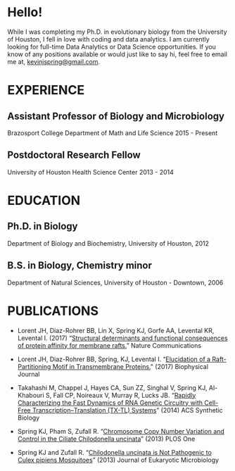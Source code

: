 # Hello!

While I was completing my Ph.D. in evolutionary biology from the University of Houston, I fell in love with coding and data analytics. I am currently looking for full-time Data Analytics or Data Science opportunities. If you know of any positions available or would just like to say hi, feel free to email me at, [kevinjspring@gmail.com](mailto:kevinjspring@gmail.com).

# EXPERIENCE

## Assistant Professor of Biology and Microbiology
Brazosport College Department of Math and Life Science
2015 - Present

## Postdoctoral Research Fellow
University of Houston Health Science Center
2013 - 2014

# EDUCATION

## Ph.D. in Biology
Department of Biology and Biochemistry, University of Houston, 2012

## B.S. in Biology, Chemistry minor
Department of Natural Sciences, University of Houston - Downtown, 2006

# PUBLICATIONS

- Lorent JH, Diaz-Rohrer BB, Lin X, Spring KJ, Gorfe AA, Levental KR, Levental I. (2017) “[Structural determinants and functional consequences of protein affinity for membrane rafts.](https://www.nature.com/articles/s41467-017-01328-3)” Nature Communications

- Lorent JH, Diaz-Rohrer BB, Spring, KJ, Levental I. “[Elucidation of a Raft-Partitioning
Motif in Transmembrane Proteins.](http://dx.doi.org/10.1016/j.bpj.2014.11.3051)" (2017) Biophysical Journal

- Takahashi M, Chappel J, Hayes CA, Sun ZZ, Singhal V, Spring KJ, Al-Khabouri S, Fall CP, Noireaux V, Murray R, Lucks JB. “[Rapidly Characterizing the Fast Dynamics of RNA Genetic Circuitry with Cell-Free Transcription–Translation (TX-TL) Systems](http://journals.plos.org/plosone/article?id=10.1371/journal.pone.0056413)” (2014) ACS Synthetic Biology

- Spring KJ, Pham S, Zufall R. “[Chromosome Copy Number Variation and Control in the Ciliate Chilodonella uncinata](http://journals.plos.org/plosone/article?id=10.1371/journal.pone.0056413)” (2013) PLOS One

- Spring KJ and Zufall R. “[Chilodonella uncinata is Not Pathogenic to Culex pipiens Mosquitoes](http://onlinelibrary.wiley.com/doi/10.1111/jeu.12028/abstract;jsessionid=6094B956BDEFACFB98A3B24359285DF6.f03t03)” (2013) Journal of Eukaryotic Microbiology